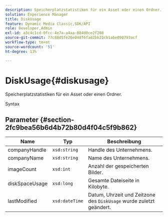 ```yaml
---
description: Speicherplatzstatistiken für ein Asset oder einen Ordner.
solution: Experience Manager
title: DiskUsage
feature: Dynamic Media Classic,SDK/API
role: Developer,Admin
exl-id: a3c4c1cd-0fcc-4e7a-a4aa-884d0ce2f208
source-git-commit: 77c88d5fe20e048f6fad2bb23cb1abe090793acf
workflow-type: tm+mt
source-wordcount: '51'
ht-degree: 13%

---
```


# DiskUsage{#diskusage}

Speicherplatzstatistiken für ein Asset oder einen Ordner.

Syntax

## Parameter {#section-2fc9bea56b6d4b72b80d4f04c5f9b862}

| Name | Typ | Beschreibung |
|---|---|---|
| companyHandle | `xsd:string` | Handle des Unternehmens. |
| companyName | `xsd:string` | Name des Unternehmens. |
| imageCount | `xsd:int` | Anzahl der gespeicherten Bilder. |
| diskSpaceUsage | `xsd:long` | Gesamte Dateiseite in Kilobyte. |
| lastModified | `xsd:dateTime` | Datum, Uhrzeit und Zeitzone des `DiskUsage` wurde zuletzt geändert. |
